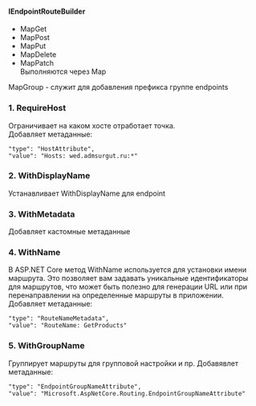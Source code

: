 #### IEndpointRouteBuilder
  - MapGet
  - MapPost
  - MapPut
  - MapDelete
  - MapPatch  
Выполняются через Map  

MapGroup - служит для добавления префикса группе endpoints

### 1. RequireHost
Ограничивает на каком хосте отработает точка.  
Добавляет метаданные:
```
"type": "HostAttribute",
"value": "Hosts: wed.admsurgut.ru:*"
```

### 2. WithDisplayName
Устанавливает WithDisplayName для endpoint

### 3. WithMetadata
Добавляет кастомные метаданные

### 4. WithName
В ASP.NET Core метод WithName используется для установки имени маршрута. Это позволяет вам задавать уникальные идентификаторы для маршрутов, что может быть полезно для генерации URL или при перенаправлении на определенные маршруты в приложении.
Добавляет метаданные:
```
"type": "RouteNameMetadata",
"value": "RouteName: GetProducts"
```

### 5. WithGroupName
Группирует маршруты для групповой настройки и пр.
Добавявлет метаданные:
```
"type": "EndpointGroupNameAttribute",
"value": "Microsoft.AspNetCore.Routing.EndpointGroupNameAttribute"
```
